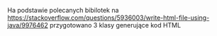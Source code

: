 Ha podstawie polecanych bibilotek na https://stackoverflow.com/questions/5936003/write-html-file-using-java/9976462 
przygotowano 3 klasy generujące kod HTML 

